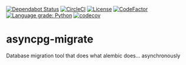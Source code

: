 [![Dependabot Status](https://api.dependabot.com/badges/status?host=github&repo=kornicameister/asyncpg-migrate)](https://dependabot.com)
[![CircleCI](https://circleci.com/gh/kornicameister/asyncpg-migrate/tree/master.svg?style=svg)](https://circleci.com/gh/kornicameister/asyncpg-migrate/tree/master)
[![License](https://img.shields.io/github/license/kornicameister/asyncpg-migrate.svg)](https://github.com/kornicameister/korni-stats-collector/blob/master/LICENSE)
[![CodeFactor](https://www.codefactor.io/repository/github/kornicameister/asyncpg-migrate/badge)](https://www.codefactor.io/repository/github/kornicameister/asyncpg-migrate)
[![Language grade: Python](https://img.shields.io/lgtm/grade/python/g/kornicameister/asyncpg-migrate.svg?logo=lgtm&logoWidth=18)](https://lgtm.com/projects/g/kornicameister/asyncpg-migrate/context:python)
[![codecov](https://codecov.io/gh/kornicameister/asyncpg-migrate/branch/master/graph/badge.svg)](https://codecov.io/gh/kornicameister/asyncpg-migrate)

# asyncpg-migrate
Database migration tool that does what alembic does... asynchronously 
